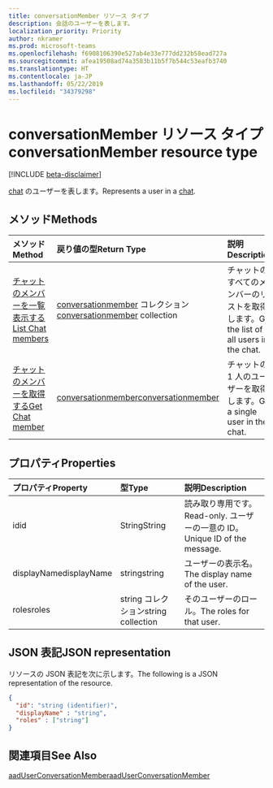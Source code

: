 ```yaml
---
title: conversationMember リソース タイプ
description: 会話のユーザーを表します。
localization_priority: Priority
author: nkramer
ms.prod: microsoft-teams
ms.openlocfilehash: f6908106390e527ab4e33e777dd232b58ead727a
ms.sourcegitcommit: afea19508ad74a3583b11b5f7b544c53eafb3740
ms.translationtype: HT
ms.contentlocale: ja-JP
ms.lasthandoff: 05/22/2019
ms.locfileid: "34379298"
---
```

# <a name="conversationmember-resource-type"></a><span data-ttu-id="1f237-103">conversationMember リソース タイプ</span><span class="sxs-lookup"><span data-stu-id="1f237-103">conversationMember resource type</span></span>

[!INCLUDE [beta-disclaimer](../../includes/beta-disclaimer.md)]

<span data-ttu-id="1f237-104">[chat](chat.md) のユーザーを表します。</span><span class="sxs-lookup"><span data-stu-id="1f237-104">Represents a user in a [chat](chat.md).</span></span>

## <a name="methods"></a><span data-ttu-id="1f237-105">メソッド</span><span class="sxs-lookup"><span data-stu-id="1f237-105">Methods</span></span>

| <span data-ttu-id="1f237-106">メソッド</span><span class="sxs-lookup"><span data-stu-id="1f237-106">Method</span></span>       | <span data-ttu-id="1f237-107">戻り値の型</span><span class="sxs-lookup"><span data-stu-id="1f237-107">Return Type</span></span>  |<span data-ttu-id="1f237-108">説明</span><span class="sxs-lookup"><span data-stu-id="1f237-108">Description</span></span>|
|:---------------|:--------|:----------|
|[<span data-ttu-id="1f237-109">チャットのメンバーを一覧表示する</span><span class="sxs-lookup"><span data-stu-id="1f237-109">List Chat members</span></span>](../api/conversationmember-list.md) | <span data-ttu-id="1f237-110">[conversationmember](conversationmember.md) コレクション</span><span class="sxs-lookup"><span data-stu-id="1f237-110">[conversationmember](conversationmember.md) collection</span></span> | <span data-ttu-id="1f237-111">チャットのすべてのメンバーのリストを取得します。</span><span class="sxs-lookup"><span data-stu-id="1f237-111">Get the list of all users in the chat.</span></span>|
|[<span data-ttu-id="1f237-112">チャットのメンバーを取得する</span><span class="sxs-lookup"><span data-stu-id="1f237-112">Get Chat member</span></span>](../api/conversationmember-get.md) | [<span data-ttu-id="1f237-113">conversationmember</span><span class="sxs-lookup"><span data-stu-id="1f237-113">conversationmember</span></span>](conversationmember.md) | <span data-ttu-id="1f237-114">チャットの 1 人のユーザーを取得します。</span><span class="sxs-lookup"><span data-stu-id="1f237-114">Get a single user in the chat.</span></span>|

## <a name="properties"></a><span data-ttu-id="1f237-115">プロパティ</span><span class="sxs-lookup"><span data-stu-id="1f237-115">Properties</span></span>
| <span data-ttu-id="1f237-116">プロパティ</span><span class="sxs-lookup"><span data-stu-id="1f237-116">Property</span></span>     | <span data-ttu-id="1f237-117">型</span><span class="sxs-lookup"><span data-stu-id="1f237-117">Type</span></span>   |<span data-ttu-id="1f237-118">説明</span><span class="sxs-lookup"><span data-stu-id="1f237-118">Description</span></span>|
|:---------------|:--------|:----------|
|<span data-ttu-id="1f237-119">id</span><span class="sxs-lookup"><span data-stu-id="1f237-119">id</span></span>|<span data-ttu-id="1f237-120">String</span><span class="sxs-lookup"><span data-stu-id="1f237-120">String</span></span>| <span data-ttu-id="1f237-121">読み取り専用です。</span><span class="sxs-lookup"><span data-stu-id="1f237-121">Read-only.</span></span> <span data-ttu-id="1f237-122">ユーザーの一意の ID。</span><span class="sxs-lookup"><span data-stu-id="1f237-122">Unique ID of the message.</span></span>|
|<span data-ttu-id="1f237-123">displayName</span><span class="sxs-lookup"><span data-stu-id="1f237-123">displayName</span></span>| <span data-ttu-id="1f237-124">string</span><span class="sxs-lookup"><span data-stu-id="1f237-124">string</span></span> | <span data-ttu-id="1f237-125">ユーザーの表示名。</span><span class="sxs-lookup"><span data-stu-id="1f237-125">The display name of the user.</span></span> |
|<span data-ttu-id="1f237-126">roles</span><span class="sxs-lookup"><span data-stu-id="1f237-126">roles</span></span>| <span data-ttu-id="1f237-127">string コレクション</span><span class="sxs-lookup"><span data-stu-id="1f237-127">string collection</span></span> | <span data-ttu-id="1f237-128">そのユーザーのロール。</span><span class="sxs-lookup"><span data-stu-id="1f237-128">The roles for that user.</span></span> |

## <a name="json-representation"></a><span data-ttu-id="1f237-129">JSON 表記</span><span class="sxs-lookup"><span data-stu-id="1f237-129">JSON representation</span></span>

<span data-ttu-id="1f237-130">リソースの JSON 表記を次に示します。</span><span class="sxs-lookup"><span data-stu-id="1f237-130">The following is a JSON representation of the resource.</span></span>

<!-- {
  "blockType": "resource",
  "baseType": "microsoft.graph.entity",
  "@odata.type": "microsoft.graph.conversationMember"
}-->

```json
{
  "id": "string (identifier)",
  "displayName" : "string",
  "roles" : ["string"]
}

```

## <a name="see-also"></a><span data-ttu-id="1f237-131">関連項目</span><span class="sxs-lookup"><span data-stu-id="1f237-131">See Also</span></span>

[<span data-ttu-id="1f237-132">aadUserConversationMember</span><span class="sxs-lookup"><span data-stu-id="1f237-132">aadUserConversationMember</span></span>](aaduserconversationmember.md)

<!-- uuid: 8fcb5dbc-d5aa-4681-8e31-b001d5168d79
2015-10-25 14:57:30 UTC -->
<!--
{
  "type": "#page.annotation",
  "description": "conversationMember",
  "keywords": "",
  "section": "documentation",
  "tocPath": "",
  "suppressions": []
}
-->
